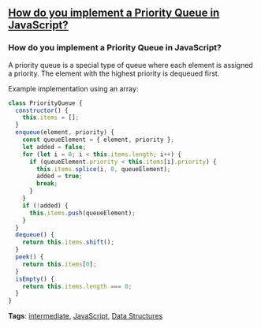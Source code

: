 ## [How do you implement a Priority Queue in JavaScript?](#how-to-implement-a-priority-queue-in-javascript)

### How do you implement a Priority Queue in JavaScript?

A priority queue is a special type of queue where each element is assigned a priority. The element with the highest priority is dequeued first.

Example implementation using an array:

```javascript
class PriorityQueue {
  constructor() {
    this.items = [];
  }
  enqueue(element, priority) {
    const queueElement = { element, priority };
    let added = false;
    for (let i = 0; i < this.items.length; i++) {
      if (queueElement.priority < this.items[i].priority) {
        this.items.splice(i, 0, queueElement);
        added = true;
        break;
      }
    }
    if (!added) {
      this.items.push(queueElement);
    }
  }
  dequeue() {
    return this.items.shift();
  }
  peek() {
    return this.items[0];
  }
  isEmpty() {
    return this.items.length === 0;
  }
}
```

**Tags**: [intermediate](./level/intermediate), [JavaScript](./theme/javascript), [Data Structures](./theme/data_structures)



